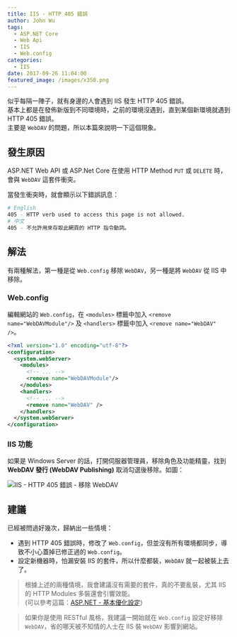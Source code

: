 ```yaml
---
title: IIS - HTTP 405 錯誤
author: John Wu
tags:
  - ASP.NET Core
  - Web Api
  - IIS
  - Web.config
categories:
  - IIS
date: 2017-09-26 11:04:00
featured_image: /images/x350.png
---
```


似乎每隔一陣子，就有身邊的人會遇到 IIS 發生 HTTP 405 錯誤。  
基本上都是在發佈新版到不同環境時，之前的環境沒遇到，直到某個新環境就遇到  HTTP 405 錯誤。  
主要是 `WebDAV` 的問題，所以本篇來說明一下這個現象。  

<!-- more -->

## 發生原因

ASP.NET Web API 或 ASP.Net Core 在使用 HTTP Method `PUT` 或 `DELETE` 時，會與 `WebDAV` 這套件衝突。  

當發生衝突時，就會顯示以下錯誤訊息：
```sh
# English
405 - HTTP verb used to access this page is not allowed.
# 中文
405 - 不允許用來存取此網頁的 HTTP 指令動詞。
```

## 解法

有兩種解法，第一種是從 `Web.config` 移除 `WebDAV`，另一種是將 `WebDAV` 從 IIS 中移除。

### Web.config

編輯網站的 `Web.config`，在 `<modules>` 標籤中加入 `<remove name="WebDAVModule"/>` 及 `<handlers>` 標籤中加入 `<remove name="WebDAV" />`。  

```xml
<?xml version="1.0" encoding="utf-8"?>
<configuration>
  <system.webServer>
    <modules>
      <!-- ... -->
      <remove name="WebDAVModule"/>
    </modules>
    <handlers>
      <!-- ... -->
      <remove name="WebDAV" />
    </handlers>
  </system.webServer>
</configuration>
```

### IIS 功能

如果是 Windows Server 的話，打開伺服器管理員，移除角色及功能精靈，找到 **WebDAV 發行 (WebDAV Publishing)** 取消勾選後移除。如圖：

![IIS - HTTP 405 錯誤 - 移除 WebDAV](/images/x350.png)

## 建議

已經被問過好幾次，歸納出一些情境：
* 遇到 HTTP 405 錯誤時，修改了 `Web.config`，但並沒有所有環境都同步，導致不小心蓋掉已修正過的 `Web.config`。  
* 設定新機器時，怕漏安裝 IIS 的套件，所以什麼都裝，`WebDAV` 就一起被裝上去了。  

> 根據上述的兩種情境，我會建議沒有需要的套件，真的不要亂裝，尤其 IIS 的 HTTP Modules 多裝還會引響效能。  
(可以參考這篇：[ASP.NET - 基本優化設定](/article/asp-net-optimized-setting.html))  

> 如果你是使用 RESTful 風格，我建議一開始就在 `Web.config` 設定好移除 `WebDAV`，省的哪天被不知情的人士在 IIS 裝 `WebDAV` 影響到網站。